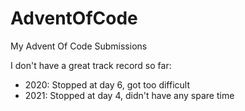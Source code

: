 # AdventOfCode
My Advent Of Code Submissions

I don't have a great track record so far:
- 2020: Stopped at day 6, got too difficult
- 2021: Stopped at day 4, didn't have any spare time
